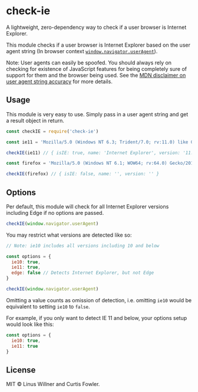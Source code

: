 # check-ie

A lightweight, zero-dependency way to check if a user browser is Internet Explorer.

This module checks if a user browser is Internet Explorer based on the user agent string (In browser context [`window.navigator.userAgent`](https://developer.mozilla.org/en-US/docs/Web/API/NavigatorID/userAgent)).

Note: User agents can easily be spoofed. You should always rely on checking for existence of JavaScript features for being completely sure of support for them and the browser being used. See the [MDN disclaimer on user agent string accuracy](https://developer.mozilla.org/en-US/docs/Web/API/NavigatorID/userAgent) for more details.

## Usage

This module is very easy to use. Simply pass in a user agent string and get a result object in return.

```js
const checkIE = require('check-ie')

const ie11 = 'Mozilla/5.0 (Windows NT 6.3; Trident/7.0; rv:11.0) like Gecko'

checkIE(ie11) // { isIE: true, name: 'Internet Explorer', version: '11.0' }

const firefox = 'Mozilla/5.0 (Windows NT 6.1; WOW64; rv:64.0) Gecko/20100101 Firefox/64.0'

checkIE(firefox) // { isIE: false, name: '', version: '' }
```

## Options
Per default, this module will check for all Internet Explorer versions including Edge if no options are passed.
```js
checkIE(window.navigator.userAgent)
```

You may restrict what versions are detected like so:
```js
// Note: ie10 includes all versions including 10 and below

const options = {
  ie10: true,
  ie11: true,
  edge: false // Detects Internet Explorer, but not Edge
}

checkIE(window.navigator.userAgent)
```

Omitting a value counts as omission of detection, i.e. omitting `ie10` would be equivalent to setting `ie10` to `false`.

For example, if you only want to detect IE 11 and below, your options setup would look like this:
```js
const options = {
  ie10: true,
  ie11: true
}
```

## License

MIT © Linus Willner and Curtis Fowler.
